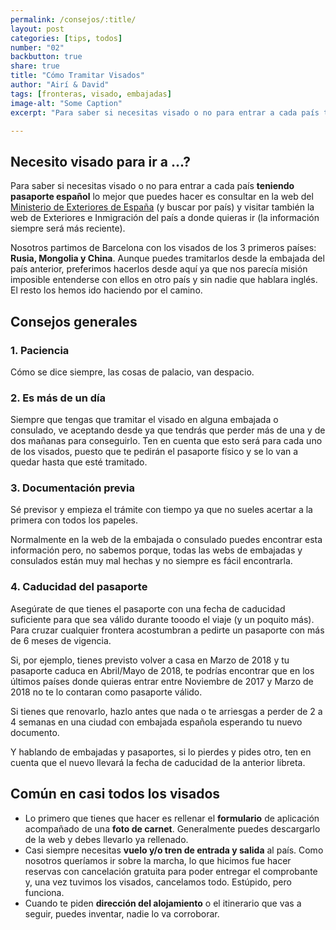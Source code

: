 ```yaml
---
permalink: /consejos/:title/
layout: post
categories: [tips, todos]
number: "02"
backbutton: true
share: true
title: "Cómo Tramitar Visados"
author: "Airí & David"
tags: [fronteras, visado, embajadas]
image-alt: "Some Caption"
excerpt: "Para saber si necesitas visado o no para entrar a cada país teniendo pasaporte español lo mejor que puedes hacer es consultar en la web del Ministerio de Exteriores de España (y buscar por país) y visitar también..."

---
```


## Necesito visado para ir a ...?

Para saber si necesitas visado o no para entrar a cada país **teniendo pasaporte español** lo mejor que puedes hacer es consultar en la web del [Ministerio de Exteriores de España][ref1] (y buscar por país) y visitar también la web de Exteriores e Inmigración del país a donde quieras ir (la información siempre será más reciente). 

Nosotros partimos de Barcelona con los visados de los 3 primeros países: **Rusia, Mongolia y China**. Aunque puedes tramitarlos desde la embajada del país anterior, preferimos hacerlos desde aquí ya que nos parecía misión imposible entenderse con ellos en otro país y sin nadie que hablara inglés. El resto los hemos ido haciendo por el camino. 

## Consejos generales 
  
### 1. Paciencia
Cómo se dice siempre, las cosas de palacio, van despacio.

### 2. Es más de un día 
Siempre que tengas que tramitar el visado en alguna embajada o consulado, ve aceptando desde ya que tendrás que perder más de una y de dos mañanas para conseguirlo. Ten en cuenta que esto será para cada uno de los visados, puesto que te pedirán el pasaporte físico y se lo van a quedar hasta que esté tramitado.

### 3. Documentación previa  
Sé previsor y empieza el trámite con tiempo ya que no sueles acertar a la primera con todos los papeles. 

Normalmente en la web de la embajada o consulado puedes encontrar esta información pero, no sabemos porque, todas las webs de embajadas y consulados están muy mal hechas y no siempre es fácil encontrarla.

### 4. Caducidad del pasaporte  
Asegúrate de que tienes el pasaporte con una fecha de caducidad suficiente para que sea válido durante tooodo el viaje (y un poquito más). Para cruzar cualquier frontera acostumbran a pedirte un pasaporte con más de 6 meses de vigencia. 

Si, por ejemplo, tienes previsto volver a casa en Marzo de 2018 y tu pasaporte caduca en Abril/Mayo de 2018, te podrías encontrar que en los últimos países donde quieras entrar entre Noviembre de 2017 y Marzo de 2018 no te lo contaran como pasaporte válido.

Si tienes que renovarlo, hazlo antes que nada o te arriesgas a perder de 2 a 4 semanas en una ciudad con embajada española esperando tu nuevo documento.

Y hablando de embajadas y pasaportes, si lo pierdes y pides otro, ten en cuenta que el nuevo llevará la fecha de caducidad de la anterior libreta.

## Común en casi todos los visados

- Lo primero que tienes que hacer es rellenar el **formulario** de aplicación acompañado de una **foto de carnet**. Generalmente puedes descargarlo de la web y debes llevarlo ya rellenado.
- Casi siempre necesitas **vuelo y/o tren de entrada y salida** al país. Como nosotros queríamos ir sobre la marcha, lo que hicimos fue hacer reservas con cancelación gratuita para poder entregar el comprobante y, una vez tuvimos los visados, cancelamos todo. Estúpido, pero funciona.
- Cuando te piden **dirección del alojamiento** o el itinerario que vas a seguir, puedes inventar, nadie lo va corroborar.

[ref1]: http://www.exteriores.gob.es/



 
